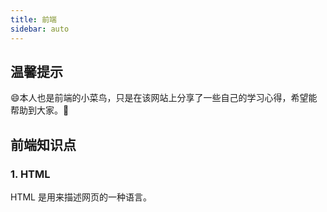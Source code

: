 ```yaml
---
title: 前端
sidebar: auto
---
```


## 温馨提示

:smile:本人也是前端的小菜鸟，只是在该网站上分享了一些自己的学习心得，希望能帮助到大家。:100:

## 前端知识点

### 1. HTML

HTML 是用来描述网页的一种语言。
